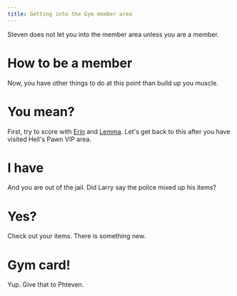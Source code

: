 ```yaml
---
title: Getting into the Gym member area
---
```


Steven does not let you into the member area unless you are a member.

# How to be a member
Now, you have other things to do at this point than build up you muscle.

# You mean?
First, try to score with [Erin](/110-erin/index.md) and [Lemma](120-lemma/index.md).
Let's get back to this after you have visited Hell's Pawn VIP area.

# I have
And you are out of the jail. Did Larry say the police mixed up his items?

# Yes?
Check out your items. There is something new.

# Gym card!
Yup. Give that to Phteven.
